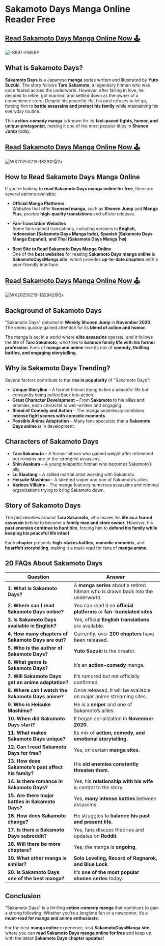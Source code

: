 # Sakamoto Days Manga Online Reader Free

## [Read Sakamoto Days Manga Online Now 🕹️](https://www.sakamotodaysmanga.site/)
![-S897-FWEBP](https://github.com/user-attachments/assets/92fcc3f5-4069-42ce-a43d-9054316cd203)

## What is Sakamoto Days?

**Sakamoto Days** is a Japanese **manga** series written and illustrated by **Yuto Suzuki**. The story follows **Taro Sakamoto**, a legendary hitman who was once feared across the underworld. However, after falling in love, he decided to retire, got married, and settled down as the owner of a convenience store. Despite his peaceful life, his past refuses to let go, forcing him to **battle assassins and protect his family** while maintaining his everyday routine.

This **action-comedy manga** is known for its **fast-paced fights, humor, and unique protagonist**, making it one of the most popular titles in **Shonen Jump** today.

## [Read Sakamoto Days Manga Online Now 🕹️](https://www.sakamotodaysmanga.site/)
![WX20250219-182912@2x](https://github.com/user-attachments/assets/17ca2f25-3cec-4e45-9ec7-c27e1539ce6b)

## How to Read Sakamoto Days Manga Online

If you’re looking to **read Sakamoto Days manga online for free**, there are several options available:

- **Official Manga Platforms**  
  Websites that offer **licensed manga**, such as **Shonen Jump** and **Manga Plus**, provide **high-quality translations** and official releases.

- **Fan-Translation Websites**  
  Some fans upload translations, including versions in **English, Indonesian (Sakamoto Days Manga Indo), Spanish (Sakamoto Days Manga Español), and Thai (Sakamoto Days Manga ไทย)**.

- **Best Site to Read Sakamoto Days Manga Online**  
  One of the **best websites** for reading **Sakamoto Days manga online** is **SakamotoDaysManga.site**, which provides **up-to-date chapters** with a user-friendly interface.

## [Read Sakamoto Days Manga Online Now 🕹️](https://www.sakamotodaysmanga.site/)
![WX20250219-182942@2x](https://github.com/user-attachments/assets/cb14a49d-eb0a-43de-bb86-a80b05a4b3d8)

## Background of Sakamoto Days

"Sakamoto Days" debuted in **Weekly Shonen Jump** in **November 2020**. The series quickly gained attention for its **blend of action and humor**.  

The manga is set in a world where **elite assassins** operate, and it follows the life of **Taro Sakamoto**, who tries to **balance family life with his former profession**. Fans of **manga and anime** love its mix of **comedy, thrilling battles, and engaging storytelling**.

## Why is Sakamoto Days Trending?

Several factors contribute to the **rise in popularity** of "Sakamoto Days":

- **Unique Storyline** – A former hitman trying to live a peaceful life but constantly being pulled back into action.  
- **Great Character Development** – From **Sakamoto** to his allies and enemies, each character is well-written and engaging.  
- **Blend of Comedy and Action** – The manga seamlessly combines **intense fight scenes with comedic moments**.  
- **Possible Anime Adaptation** – Many fans speculate that a **Sakamoto Days anime** is in development.

## Characters of Sakamoto Days

- **Taro Sakamoto** – A former hitman who gained weight after retirement but remains one of the strongest assassins.  
- **Shin Asakura** – A young telepathic hitman who becomes Sakamoto’s ally.  
- **Lu Xiaotang** – A skilled martial artist working with Sakamoto.  
- **Heisuke Mashimo** – A talented sniper and one of Sakamoto’s allies.  
- **Various Villains** – The manga features numerous assassins and criminal organizations trying to bring Sakamoto down.

## Story of Sakamoto Days

The plot revolves around **Taro Sakamoto**, who leaves his **life as a feared assassin** behind to become a **family man and store owner**. However, his **past enemies continue to hunt him**, forcing him to **defend his family while keeping his peaceful life intact**.

Each **chapter** presents **high-stakes battles**, **comedic moments**, and **heartfelt storytelling**, making it a must-read for fans of **manga anime**.

## 20 FAQs About Sakamoto Days

| **Question** | **Answer** |
|-------------|-----------|
| **1. What is Sakamoto Days?** | A **manga series** about a retired hitman who is drawn back into the underworld. |
| **2. Where can I read Sakamoto Days online?** | You can read it on **official platforms** or **fan-translated sites**. |
| **3. Is Sakamoto Days available in English?** | Yes, official **English translations** are available. |
| **4. How many chapters of Sakamoto Days are out?** | Currently, over **200 chapters** have been released. |
| **5. Who is the author of Sakamoto Days?** | **Yuto Suzuki** is the creator. |
| **6. What genre is Sakamoto Days?** | It’s an **action-comedy** manga. |
| **7. Will Sakamoto Days get an anime adaptation?** | It’s rumored but not officially confirmed. |
| **8. Where can I watch the Sakamoto Days anime?** | Once released, it will be available on major anime streaming sites. |
| **9. Who is Heisuke Mashimo?** | He is a **sniper** and one of Sakamoto’s allies. |
| **10. When did Sakamoto Days start?** | It began serialization in **November 2020**. |
| **11. What makes Sakamoto Days unique?** | Its mix of **action, comedy, and emotional storytelling**. |
| **12. Can I read Sakamoto Days for free?** | Yes, on certain **manga sites**. |
| **13. How does Sakamoto’s past affect his family?** | His **old enemies constantly threaten them**. |
| **14. Is there romance in Sakamoto Days?** | Yes, his **relationship with his wife** is central to the story. |
| **15. Are there major battles in Sakamoto Days?** | Yes, **many intense battles** between assassins. |
| **16. How does Sakamoto change?** | He struggles to **balance his past and present life**. |
| **17. Is there a Sakamoto Days subreddit?** | Yes, fans discuss theories and updates on **Reddit**. |
| **18. Will there be more chapters?** | Yes, the manga is **ongoing**. |
| **19. What other manga is similar?** | **Solo Leveling, Record of Ragnarok, and Blue Lock**. |
| **20. Is Sakamoto Days one of the best manga?** | It’s **one of the most popular shonen series** today. |

## Conclusion

"Sakamoto Days" is a thrilling **action-comedy manga** that continues to gain a strong following. Whether you’re a longtime fan or a newcomer, it’s a **must-read for manga and anime enthusiasts**.

For the best **manga online** experience, visit **SakamotoDaysManga.site**, where you can **read Sakamoto Days manga online for free** and keep up with the latest **Sakamoto Days chapter updates**!
